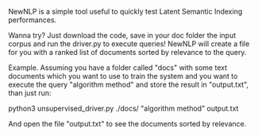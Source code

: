 NewNLP is a simple tool useful to quickly test Latent Semantic Indexing performances.

Wanna try? Just download the code, save in your doc folder the input corpus and run the driver.py to execute queries!
NewNLP will create a file for you with a ranked list of documents sorted by relevance to the query.

Example.
Assuming you have a folder called "docs" with some text documents which you want to use to train the system and you want to execute the query 
"algorithm method" and store the result in "output.txt", than just run:

python3 unsupervised_driver.py ./docs/ "algorithm method" output.txt

And open the file "output.txt" to see the documents sorted by relevance.